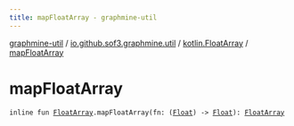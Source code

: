 ```yaml
---
title: mapFloatArray - graphmine-util
---
```


[graphmine-util](../../index.html) / [io.github.sof3.graphmine.util](../index.html) / [kotlin.FloatArray](index.html) / [mapFloatArray](./map-float-array.html)

# mapFloatArray

`inline fun `[`FloatArray`](https://kotlinlang.org/api/latest/jvm/stdlib/kotlin/-float-array/index.html)`.mapFloatArray(fn: (`[`Float`](https://kotlinlang.org/api/latest/jvm/stdlib/kotlin/-float/index.html)`) -> `[`Float`](https://kotlinlang.org/api/latest/jvm/stdlib/kotlin/-float/index.html)`): `[`FloatArray`](https://kotlinlang.org/api/latest/jvm/stdlib/kotlin/-float-array/index.html)
